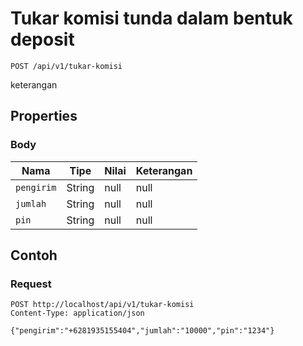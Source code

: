 # Tukar komisi tunda dalam bentuk deposit
```http
POST /api/v1/tukar-komisi
```
keterangan
## Properties
### Body
Nama | Tipe | Nilai | Keterangan
--- | --- | --- | ---
<code>pengirim</code> | String | null | null
<code>jumlah</code> | String | null | null
<code>pin</code> | String | null | null
## Contoh
### Request
```http
POST http://localhost/api/v1/tukar-komisi
Content-Type: application/json

{"pengirim":"+6281935155404","jumlah":"10000","pin":"1234"}


```
